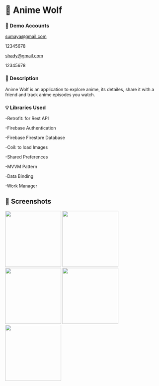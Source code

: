 # :wolf: Anime Wolf
### :email: Demo Accounts 

sumaya@gmail.com

12345678

shady@gmail.com

12345678
### :scroll: Description 

Anime Wolf is an application to explore anime, its detailes, share it with a friend and track anime episodes you watch.

### :bulb: Libraries Used  

-Retrofit: for Rest API

-Firebase Authentication

-Firebase Firestore Database

-Coil: to load Images

-Shared Preferences

-MVVM Pattern

-Data Binding

-Work Manager


## :camera_flash: Screenshots
<img src="https://user-images.githubusercontent.com/91476864/151220435-cfe19232-b20b-4e9d-addd-2db355564798.png" width="180"> <img src="https://user-images.githubusercontent.com/91476864/151218237-f0523022-c612-4b33-a2b2-edd2ee5dda3b.png" width="180"> <img src="https://user-images.githubusercontent.com/91476864/151218243-364838f1-d38d-47ad-9902-f0c40ac50001.png" width="180"> <img src="https://user-images.githubusercontent.com/91476864/151218249-17a774b6-a3f5-44da-8a60-1cfb88d72d17.png" width="180"> <img src="https://user-images.githubusercontent.com/91476864/151218256-64c5c2fa-473f-498b-8b78-2dc1724e6953.png" width="180">
